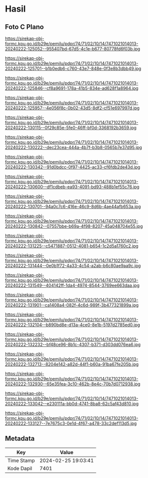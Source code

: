 # Hasil

## Foto C Plano

https://sirekap-obj-formc.kpu.go.id/b29e/pemilu/pdpr/74/71/02/10/14/7471021014013-20240222-125052--955407bd-67d5-4c1e-b677-80778fd6f03b.jpg

https://sirekap-obj-formc.kpu.go.id/b29e/pemilu/pdpr/74/71/02/10/14/7471021014013-20240222-125701--b1b0edb6-c760-43e7-848e-0f3e8b3dbb49.jpg

https://sirekap-obj-formc.kpu.go.id/b29e/pemilu/pdpr/74/71/02/10/14/7471021014013-20240222-125846--cf8a9691-178a-41b5-834e-ad628f1a8964.jpg

https://sirekap-obj-formc.kpu.go.id/b29e/pemilu/pdpr/74/71/02/10/14/7471021014013-20240222-125957--4e056f8c-0b02-43d5-8df2-cf51e697997d.jpg

https://sirekap-obj-formc.kpu.go.id/b29e/pemilu/pdpr/74/71/02/10/14/7471021014013-20240222-130115--0f29c85e-5fe0-46ff-bf0d-3368192b3659.jpg

https://sirekap-obj-formc.kpu.go.id/b29e/pemilu/pdpr/74/71/02/10/14/7471021014013-20240222-130222--dec23cea-444a-4b7f-b3b8-0565b7e37d95.jpg

https://sirekap-obj-formc.kpu.go.id/b29e/pemilu/pdpr/74/71/02/10/14/7471021014013-20240222-130342--91d0bdcc-0f97-4425-ac33-cf6fdb2de43d.jpg

https://sirekap-obj-formc.kpu.go.id/b29e/pemilu/pdpr/74/71/02/10/14/7471021014013-20240222-130600--df1cdbeb-ea93-4091-bd93-488b1ef55c76.jpg

https://sirekap-obj-formc.kpu.go.id/b29e/pemilu/pdpr/74/71/02/10/14/7471021014013-20240222-130701--94a0c7c6-416e-46c9-8d6b-4ae44afb653a.jpg

https://sirekap-obj-formc.kpu.go.id/b29e/pemilu/pdpr/74/71/02/10/14/7471021014013-20240222-130842--07557bbe-b69a-4f98-8207-45a048704e55.jpg

https://sirekap-obj-formc.kpu.go.id/b29e/pemilu/pdpr/74/71/02/10/14/7471021014013-20240222-131225--c5471887-0512-4081-b654-1c2d5a1760c2.jpg

https://sirekap-obj-formc.kpu.go.id/b29e/pemilu/pdpr/74/71/02/10/14/7471021014013-20240222-131444--0e0b1f72-4a33-4c54-a2ab-b6c80ae9aa9c.jpg

https://sirekap-obj-formc.kpu.go.id/b29e/pemilu/pdpr/74/71/02/10/14/7471021014013-20240222-131549--404142ff-1da4-4974-8544-3769ee663daa.jpg

https://sirekap-obj-formc.kpu.go.id/b29e/pemilu/pdpr/74/71/02/10/14/7471021014013-20240222-131901--ca1408a4-082f-4c6d-989f-3b477321899a.jpg

https://sirekap-obj-formc.kpu.go.id/b29e/pemilu/pdpr/74/71/02/10/14/7471021014013-20240222-132104--b890bd8e-d13a-4ce0-8e1b-5197d2785ed0.jpg

https://sirekap-obj-formc.kpu.go.id/b29e/pemilu/pdpr/74/71/02/10/14/7471021014013-20240222-132232--bf48ce96-8b1c-4307-b371-d303dd076ea6.jpg

https://sirekap-obj-formc.kpu.go.id/b29e/pemilu/pdpr/74/71/02/10/14/7471021014013-20240222-132713--8204e142-a82d-44f1-b60a-91ba67fe205b.jpg

https://sirekap-obj-formc.kpu.go.id/b29e/pemilu/pdpr/74/71/02/10/14/7471021014013-20240222-132930--65e35fea-3c10-462b-8e4c-70b7d0712938.jpg

https://sirekap-obj-formc.kpu.go.id/b29e/pemilu/pdpr/74/71/02/10/14/7471021014013-20240222-133042--e230111a-bb0d-4741-8ba8-62c5af43d810.jpg

https://sirekap-obj-formc.kpu.go.id/b29e/pemilu/pdpr/74/71/02/10/14/7471021014013-20240222-133127--7e7675c3-0e1d-4f67-a478-33c2def113d5.jpg


## Metadata

| Key        | Value               |
| ---------- | ------------------- |
| Time Stamp | 2024-02-25 19:03:41 |
| Kode Dapil | 7401                |



